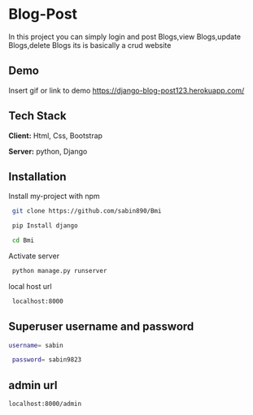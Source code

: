
# Blog-Post

In this project you can simply login and post Blogs,view Blogs,update Blogs,delete Blogs its is basically a crud website



## Demo

Insert gif or link to demo
 https://django-blog-post123.herokuapp.com/

## Tech Stack

**Client:** Html, Css, Bootstrap

**Server:** python, Django


## Installation

Install my-project with npm

```bash
 git clone https://github.com/sabin890/Bmi

```

```bash
 pip Install django

``` 

```bash
 cd Bmi

```
Activate server
```bash
 python manage.py runserver

```

local host url
```bash
 localhost:8000
```

## Superuser username and password
```bash
username= sabin

```
```bash
 password= sabin9823
```

## admin url

```bash
localhost:8000/admin
```
